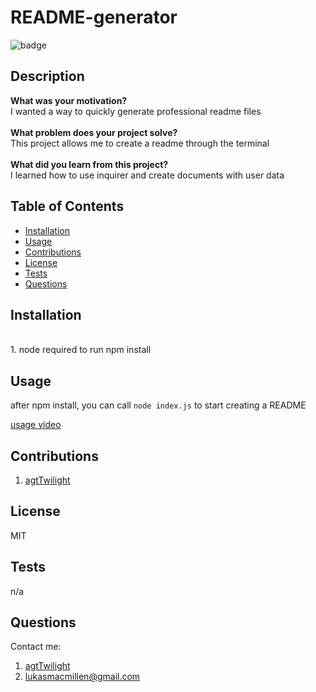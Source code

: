 
# README-generator
![badge](https://img.shields.io/badge/License-MIT-yellow.svg)

## Description
**What was your motivation?** <br>
I wanted a way to quickly generate professional readme files <br><br>
**What problem does your project solve?** <br>
This project allows me to create a readme through the terminal <br><br>
**What did you learn from this project?** <br>
I learned how to use inquirer and create documents with user data
        
## Table of Contents
- [Installation](#installation)
- [Usage](#usage)
- [Contributions](#contributions)
- [License](#license)
- [Tests](#tests)
- [Questions](#questions)
        
## Installation
<br>1. node required to run npm install
        
## Usage
after npm install, you can call `node index.js` to start creating a README <br>

[usage video](./assests/readme_generator.mov)
        
## Contributions
1. [agtTwilight](https://github.com/agtTwilight)
        
## License
MIT

## Tests
n/a
        
## Questions
Contact me: 
1. [agtTwilight](https://github.com/agtTwilight)
2. [lukasmacmillen@gmail.com](mailto:lukasmacmillen@gmail.com)